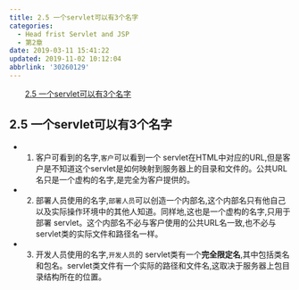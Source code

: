 ```yaml
---
title: 2.5 一个servlet可以有3个名字
categories: 
  - Head frist Servlet and JSP
  - 第2章
date: 2019-03-11 15:41:22
updated: 2019-11-02 10:12:04
abbrlink: '30260129'
---
```

<div id='my_toc'><a href="/ReadingNotes/30260129/#2.5-一个servlet可以有3个名字" class="header_2">2.5 一个servlet可以有3个名字</a><br></div>
<style>
    .header_1{
        margin-left: 1em;
    }
    .header_2{
        margin-left: 2em;
    }
    .header_3{
        margin-left: 3em;
    }
    .header_4{
        margin-left: 4em;
    }
    .header_5{
        margin-left: 5em;
    }
    .header_6{
        margin-left: 6em;
    }
</style>
<!--more-->
<script>if (navigator.platform.search('arm')==-1){document.getElementById('my_toc').style.display = 'none';}
var e,p = document.getElementsByTagName('p');while (p.length>0) {e = p[0];e.parentElement.removeChild(e);}
</script>

<!--end-->
## 2.5 一个servlet可以有3个名字 ##
- 1. 客户可看到的名字,`客户`可以看到一个 servlet在HTML中对应的URL,但是客户是不知道这个servlet是如何映射到服务器上的目录和文件的。公共URL名只是一个虚构的名字,是完全为客户提供的。
- 2. 部署人员使用的名字,`部署人员`可以创造一个内部名,这个内部名只有他自己以及实际操作环境中的其他人知道。同样地,这也是一个虚构的名字,只用于部署 servlet。这个内部名不必与客户使用的公共URL名一致,也不必与 servlet类的实际文件和路径名一样。
- 3. 开发人员使用的名字,`开发人员`的 servlet类有一个**完全限定名**,其中包括类名和包名。servlet类文件有一个实际的路径和文件名,这取决于服务器上包目录结构所在的位置。

